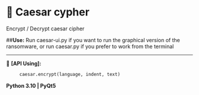 # 📜 Caesar cypher
Encrypt / Decrypt caesar cipher

##**Use:**
Run caesar-ui.py if you want to run the graphical version of the ransomware, 
or run caesar.py if you prefer to work from the terminal
____

🔧 **[API Using]:**
```python
     caesar.encrypt(language, indent, text)
```

**Python 3.10 | PyQt5**
